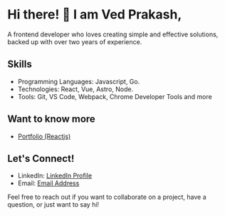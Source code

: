 # Hi there! 👋 I am Ved Prakash,
A frontend developer who loves creating simple and effective solutions, backed up with over two years of experience.

## Skills
- Programming Languages: Javascript, Go.
- Technologies: React, Vue, Astro, Node.
- Tools: Git, VS Code, Webpack, Chrome Developer Tools and more

## Want to know more 
- [Portfolio (Reactjs)](https://vedprakash.vercel.app/)

## Let's Connect!
- LinkedIn: [LinkedIn Profile](www.linkedin.com/in/vedprakashv)
- Email: [Email Address](mailto:vedvprakash25@gmail.com)

Feel free to reach out if you want to collaborate on a project, have a question, or just want to say hi!

